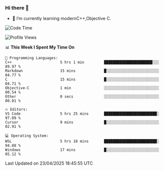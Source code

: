 ### Hi there 👋
- 🌱 I’m currently learning modernC++,Objective C.
<!--
**Asukaki7/Asukaki7** is a ✨ _special_ ✨ repository because its `README.md` (this file) appears on your GitHub profile.

Here are some ideas to get you started:

- 🔭 I’m currently working on ...
- 🌱 I’m currently learning ...
- 👯 I’m looking to collaborate on ...
- 🤔 I’m looking for help with ...
- 💬 Ask me about ...
- 📫 How to reach me: ...
- 😄 Pronouns: ...
- ⚡ Fun fact: ...
-->
<!--START_SECTION:waka-->
![Code Time](http://img.shields.io/badge/Code%20Time-532%20hrs%2013%20mins-blue)

![Profile Views](http://img.shields.io/badge/Profile%20Views-1-blue)

📊 **This Week I Spent My Time On** 

```text
💬 Programming Languages: 
C++                      5 hrs 1 min         ██████████████████████░░░   89.97 % 
Markdown                 15 mins             █░░░░░░░░░░░░░░░░░░░░░░░░   04.77 % 
C                        15 mins             █░░░░░░░░░░░░░░░░░░░░░░░░   04.71 % 
Objective-C              1 min               ░░░░░░░░░░░░░░░░░░░░░░░░░   00.54 % 
Other                    0 secs              ░░░░░░░░░░░░░░░░░░░░░░░░░   00.01 % 

🔥 Editors: 
VS Code                  5 hrs 25 mins       ████████████████████████░   97.09 % 
Cursor                   9 mins              █░░░░░░░░░░░░░░░░░░░░░░░░   02.91 % 

💻 Operating System: 
WSL                      5 hrs 18 mins       ████████████████████████░   94.88 % 
Windows                  17 mins             █░░░░░░░░░░░░░░░░░░░░░░░░   05.12 % 
```


 Last Updated on 23/04/2025 18:45:55 UTC
<!--END_SECTION:waka-->
